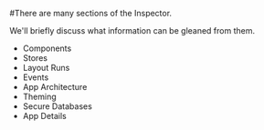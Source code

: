 #There are many sections of the Inspector. 

We'll briefly discuss what information can be gleaned from them.

- Components
- Stores
- Layout Runs
- Events
- App Architecture
- Theming
- Secure Databases
- App Details

